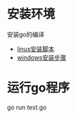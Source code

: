 # 安装环境
安装go的编译
- [linux安装脚本](install_go_in_linux.sh)
- [windows安装步骤](install_go_in_win.md)

# 运行go程序
go run test.go